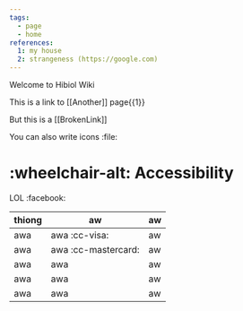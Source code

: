 ```yaml
---
tags:
  - page
  - home
references:
  1: my house
  2: strangeness (https://google.com)
---
```


Welcome to Hibiol Wiki

This is a link to [[Another]] page{{1}}

But this is a [[BrokenLink]]

You can also write icons :file:

# :wheelchair-alt: Accessibility

LOL :facebook:

| thiong | aw | aw |
|-|-|-|
| awa | awa :cc-visa: | aw |
| awa | awa :cc-mastercard: | aw |
| awa | awa | aw |
| awa | awa | aw |
| awa | awa | aw |
